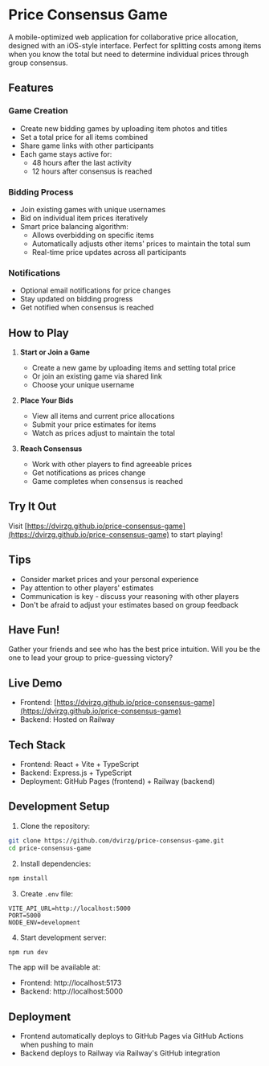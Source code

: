 # Price Consensus Game

A mobile-optimized web application for collaborative price allocation, designed with an iOS-style interface. Perfect for splitting costs among items when you know the total but need to determine individual prices through group consensus.

## Features

### Game Creation
- Create new bidding games by uploading item photos and titles
- Set a total price for all items combined
- Share game links with other participants
- Each game stays active for:
  - 48 hours after the last activity
  - 12 hours after consensus is reached

### Bidding Process
- Join existing games with unique usernames
- Bid on individual item prices iteratively
- Smart price balancing algorithm:
  - Allows overbidding on specific items
  - Automatically adjusts other items' prices to maintain the total sum
  - Real-time price updates across all participants

### Notifications
- Optional email notifications for price changes
- Stay updated on bidding progress
- Get notified when consensus is reached

## How to Play

1. **Start or Join a Game**
   - Create a new game by uploading items and setting total price
   - Or join an existing game via shared link
   - Choose your unique username

2. **Place Your Bids**
   - View all items and current price allocations
   - Submit your price estimates for items
   - Watch as prices adjust to maintain the total

3. **Reach Consensus**
   - Work with other players to find agreeable prices
   - Get notifications as prices change
   - Game completes when consensus is reached

## Try It Out
Visit [https://dvirzg.github.io/price-consensus-game](https://dvirzg.github.io/price-consensus-game) to start playing!

## Tips
- Consider market prices and your personal experience
- Pay attention to other players' estimates
- Communication is key - discuss your reasoning with other players
- Don't be afraid to adjust your estimates based on group feedback

## Have Fun!
Gather your friends and see who has the best price intuition. Will you be the one to lead your group to price-guessing victory?

## Live Demo
- Frontend: [https://dvirzg.github.io/price-consensus-game](https://dvirzg.github.io/price-consensus-game)
- Backend: Hosted on Railway

## Tech Stack
- Frontend: React + Vite + TypeScript
- Backend: Express.js + TypeScript
- Deployment: GitHub Pages (frontend) + Railway (backend)

## Development Setup

1. Clone the repository:
```bash
git clone https://github.com/dvirzg/price-consensus-game.git
cd price-consensus-game
```

2. Install dependencies:
```bash
npm install
```

3. Create `.env` file:
```env
VITE_API_URL=http://localhost:5000
PORT=5000
NODE_ENV=development
```

4. Start development server:
```bash
npm run dev
```

The app will be available at:
- Frontend: http://localhost:5173
- Backend: http://localhost:5000

## Deployment

- Frontend automatically deploys to GitHub Pages via GitHub Actions when pushing to main
- Backend deploys to Railway via Railway's GitHub integration 